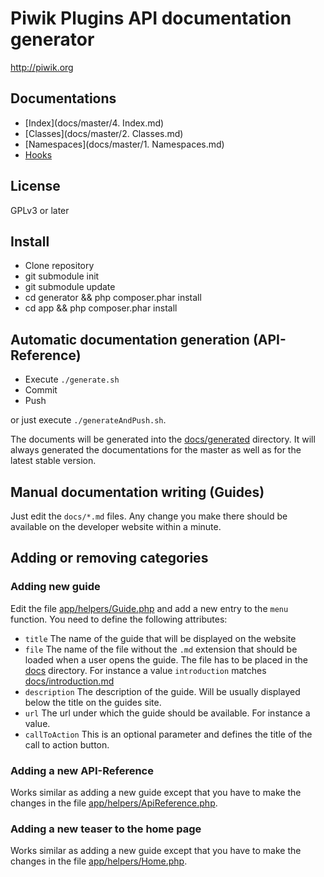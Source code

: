 Piwik Plugins API documentation generator
=======================

http://piwik.org

## Documentations

 * [Index](docs/master/4. Index.md)
 * [Classes](docs/master/2. Classes.md)
 * [Namespaces](docs/master/1. Namespaces.md)
 * [Hooks](docs/master/Hooks.md)

## License

GPLv3 or later

## Install

 * Clone repository
 * git submodule init
 * git submodule update
 * cd generator && php composer.phar install
 * cd app && php composer.phar install

## Automatic documentation generation (API-Reference)

 * Execute `./generate.sh`
 * Commit
 * Push

or just execute `./generateAndPush.sh`.

The documents will be generated into the [docs/generated](docs/generated) directory. It will always generated the documentations for the master as well as for the latest stable version.

## Manual documentation writing (Guides)

Just edit the `docs/*.md` files. Any change you make there should be available on the developer website within a minute.

## Adding or removing categories

### Adding new guide

Edit the file [app/helpers/Guide.php](app/helpers/Guide.php) and add a new entry to the `menu` function. You need to define the following attributes:

 * `title` The name of the guide that will be displayed on the website
 * `file` The name of the file without the `.md` extension that should be loaded when a user opens the guide. The file has to be placed in the [docs](docs) directory. For instance a value `introduction` matches [docs/introduction.md](docs/introduction.md)
 * `description` The description of the guide. Will be usually displayed below the title on the guides site.
 * `url` The url under which the guide should be available. For instance a value.
 * `callToAction` This is an optional parameter and defines the title of the call to action button.

### Adding a new API-Reference

Works similar as adding a new guide except that you have to make the changes in the file [app/helpers/ApiReference.php](app/helpers/ApiReference.php).

### Adding a new teaser to the home page

Works similar as adding a new guide except that you have to make the changes in the file [app/helpers/Home.php](app/helpers/Home.php).
